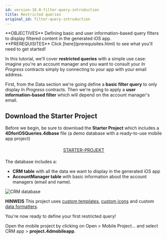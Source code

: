 ```yaml
---
id: version-18.0-filter-query-introduction
title: Restricted queries
original_id: filter-query-introduction
---
```


<div markdown="1" class = "objectives">
**OBJECTIVES**
Defining basic and user information-based query filters to display filtered content in the generated iOS app.</div> <div markdown="1" class = "prerequisites">
**PREREQUISITES**
Click [here](prerequisites.html) to see what you'll need to get started!</div>

In this tutorial, we'll cover **restricted queries** with a simple use case: imagine you're an account manager and you want to consult your *In Progress* contracts simply by connecting to your app with your email address.

First, from the Data section we're going define a **basic filter query** to only display *In Progress* contracts. Then we're going to apply a **user information-based filter** which will depend on the account manager's email.

## Download the Starter Project

Before we begin, be sure to download the **Starter Project** which includes a **4DforiOSQueries.4dbase** file (a demo database with a ready-to-use mobile app project)

<div markdown="1" style="text-align: center; margin-top: 20px; margin-bottom: 20px">
<a class="button"
href="https://github.com/4d-for-ios/tutorial-RestrictedQueries/releases/latest/download/tutorial-RestrictedQueries.zip">STARTER-PROJEKT</a>
</div>

The database includes a:

* **CRM table** with all the data we want to display in the generated iOS app
* **AccountManager table** with basic information about the account managers (email and name).

![CRM database](assets/en/restricted-queries/CRMDatabase.png)<div markdown="1" class = "tips">
**HINWEIS**
This project uses [custom templates](https://4d.github.io/4d-for-ios/docs/en/creating-listform-templates.html), [custom icons](https://4d.github.io/4d-for-ios/docs/en/using-icons.html) and custom [data formatters](https://4d.github.io/4d-for-ios/docs/en/creating-data-formatter.html).</div>

You're now ready to define your first restricted query!

Open the mobile project by clicking on Open > Mobile Project... and select CRM app > **project.4dmobileapp**.
